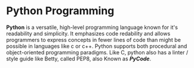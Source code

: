 # Python Programming
**Python** is a versatile, high-level programming language known for it's readability and simplicity. It emphasizes code redability and allows programmers to express concepts in fewer lines of code than might be possible in languages like c or c++. Python supports both procedural and object-oriented programming paradigms.
Like C, python also has a linter / style guide like Betty, called PEP8, also Known as ***_PyCode_***.
